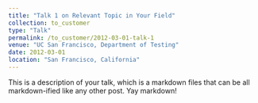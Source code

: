 ```yaml
---
title: "Talk 1 on Relevant Topic in Your Field"
collection: to_customer
type: "Talk"
permalink: /to_customer/2012-03-01-talk-1
venue: "UC San Francisco, Department of Testing"
date: 2012-03-01
location: "San Francisco, California"
---
```


This is a description of your talk, which is a markdown files that can be all markdown-ified like any other post. Yay markdown!
